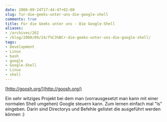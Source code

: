 ```yaml
---
date: 2008-09-24T17:44:47+02:00
slug: fur-die-geeks-unter-uns-die-google-shell
comments: true
title: Für die Geeks unter uns - Die Google-Shell
aliases:
- /archives/262
- /blog/2008/09/24/f%C3%BCr-die-geeks-unter-uns-die-google-shell/
tags:
- Development
- Linux
- bash
- google
- Google-Shell
- Linux
- shell
---
```


[http://goosh.org/](http://goosh.org/)

Ein sehr witziges Projekt bei dem man (vorrausgesetzt man kann mit einer
normalen Shell umgehen) Google steuern kann. Zum lernen einfach mal "ls"
eingeben. Darin sind Directorys und Befehle gelistet die ausgeführt werden
können :)
